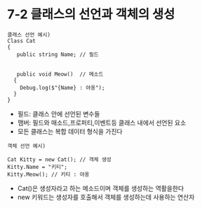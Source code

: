 
# 7-2 클래스의 선언과 객체의 생성

```
클래스 선언 예시)
Class Cat
{
   public string Name; // 필드


   public void Meow()  // 메소드
  {
    Debug.log($"{Name} : 야옹");
  }
}

```
* 필드: 클래스 안에 선언된 변수들
* 맴버: 필드와 매소드,프로퍼티,이벤트등 클래스 내에서 선언된 요소
* 모든 클래스는 복합 데이터 형식을 가진다

```
객체 선언 예시)

Cat Kitty = new Cat(); // 객체 생성
Kitty.Name = "키티";
Kitty.Meow(); // 키티 : 야옹

```
* Cat()은 생성자라고 하는 메소드이며 객체를 생성하는 역활을한다
* new 키워드는 생성자를 호출해서 객체를 생성하는데 사용하는 연산자
